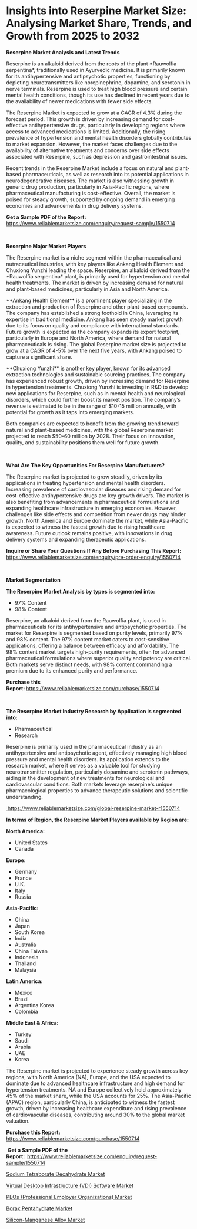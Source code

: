 <p><h1>Insights into Reserpine Market Size: Analysing Market Share, Trends, and Growth from 2025 to 2032</h1></p><p><strong>Reserpine Market Analysis and Latest Trends</strong></p>
<p><p>Reserpine is an alkaloid derived from the roots of the plant *Rauwolfia serpentina*, traditionally used in Ayurvedic medicine. It is primarily known for its antihypertensive and antipsychotic properties, functioning by depleting neurotransmitters like norepinephrine, dopamine, and serotonin in nerve terminals. Reserpine is used to treat high blood pressure and certain mental health conditions, though its use has declined in recent years due to the availability of newer medications with fewer side effects.</p><p>The Reserpine Market is expected to grow at a CAGR of 4.3% during the forecast period. This growth is driven by increasing demand for cost-effective antihypertensive drugs, particularly in developing regions where access to advanced medications is limited. Additionally, the rising prevalence of hypertension and mental health disorders globally contributes to market expansion. However, the market faces challenges due to the availability of alternative treatments and concerns over side effects associated with Reserpine, such as depression and gastrointestinal issues.</p><p>Recent trends in the Reserpine Market include a focus on natural and plant-based pharmaceuticals, as well as research into its potential applications in neurodegenerative diseases. The market is also witnessing growth in generic drug production, particularly in Asia-Pacific regions, where pharmaceutical manufacturing is cost-effective. Overall, the market is poised for steady growth, supported by ongoing demand in emerging economies and advancements in drug delivery systems.</p></p>
<p><strong>Get a Sample PDF of the Report:&nbsp;</strong> <a href="https://www.reliablemarketsize.com/enquiry/request-sample/1550714?utm_campaign=1833&utm_medium=2&utm_source=Github&utm_content=ia&utm_term=25012025&utm_id=reserpine">https://www.reliablemarketsize.com/enquiry/request-sample/1550714</a></p>
<p>&nbsp;</p>
<p><strong>Reserpine Major Market Players</strong></p>
<p><p>The Reserpine market is a niche segment within the pharmaceutical and nutraceutical industries, with key players like Ankang Health Element and Chuxiong Yunzhi leading the space. Reserpine, an alkaloid derived from the *Rauwolfia serpentina* plant, is primarily used for hypertension and mental health treatments. The market is driven by increasing demand for natural and plant-based medicines, particularly in Asia and North America.</p><p>**Ankang Health Element** is a prominent player specializing in the extraction and production of Reserpine and other plant-based compounds. The company has established a strong foothold in China, leveraging its expertise in traditional medicine. Ankang has seen steady market growth due to its focus on quality and compliance with international standards. Future growth is expected as the company expands its export footprint, particularly in Europe and North America, where demand for natural pharmaceuticals is rising. The global Reserpine market size is projected to grow at a CAGR of 4-5% over the next five years, with Ankang poised to capture a significant share.</p><p>**Chuxiong Yunzhi** is another key player, known for its advanced extraction technologies and sustainable sourcing practices. The company has experienced robust growth, driven by increasing demand for Reserpine in hypertension treatments. Chuxiong Yunzhi is investing in R&D to develop new applications for Reserpine, such as in mental health and neurological disorders, which could further boost its market position. The company’s revenue is estimated to be in the range of $10-15 million annually, with potential for growth as it taps into emerging markets.</p><p>Both companies are expected to benefit from the growing trend toward natural and plant-based medicines, with the global Reserpine market projected to reach $50-60 million by 2028. Their focus on innovation, quality, and sustainability positions them well for future growth.</p></p>
<p>&nbsp;</p>
<p><strong>What Are The Key Opportunities For Reserpine Manufacturers?</strong></p>
<p><p>The Reserpine market is projected to grow steadily, driven by its applications in treating hypertension and mental health disorders. Increasing prevalence of cardiovascular diseases and rising demand for cost-effective antihypertensive drugs are key growth drivers. The market is also benefiting from advancements in pharmaceutical formulations and expanding healthcare infrastructure in emerging economies. However, challenges like side effects and competition from newer drugs may hinder growth. North America and Europe dominate the market, while Asia-Pacific is expected to witness the fastest growth due to rising healthcare awareness. Future outlook remains positive, with innovations in drug delivery systems and expanding therapeutic applications.</p></p>
<p><strong>Inquire or Share Your Questions If Any Before Purchasing This Report:</strong> <a href="https://www.reliablemarketsize.com/enquiry/pre-order-enquiry/1550714?utm_campaign=1833&utm_medium=2&utm_source=Github&utm_content=ia&utm_term=25012025&utm_id=reserpine">https://www.reliablemarketsize.com/enquiry/pre-order-enquiry/1550714</a></p>
<p>&nbsp;</p>
<p><strong>Market Segmentation</strong></p>
<p><strong>The Reserpine Market Analysis by types is segmented into:</strong></p>
<p><ul><li>97% Content</li><li>98% Content</li></ul></p>
<p><p>Reserpine, an alkaloid derived from the Rauwolfia plant, is used in pharmaceuticals for its antihypertensive and antipsychotic properties. The market for Reserpine is segmented based on purity levels, primarily 97% and 98% content. The 97% content market caters to cost-sensitive applications, offering a balance between efficacy and affordability. The 98% content market targets high-purity requirements, often for advanced pharmaceutical formulations where superior quality and potency are critical. Both markets serve distinct needs, with 98% content commanding a premium due to its enhanced purity and performance.</p></p>
<p><strong>Purchase this Report:&nbsp;</strong><a href="https://www.reliablemarketsize.com/purchase/1550714?utm_campaign=1833&utm_medium=2&utm_source=Github&utm_content=ia&utm_term=25012025&utm_id=reserpine">https://www.reliablemarketsize.com/purchase/1550714</a></p>
<p>&nbsp;</p>
<p><strong>The Reserpine Market Industry Research by Application is segmented into:</strong></p>
<p><ul><li>Pharmaceutical</li><li>Research</li></ul></p>
<p><p>Reserpine is primarily used in the pharmaceutical industry as an antihypertensive and antipsychotic agent, effectively managing high blood pressure and mental health disorders. Its application extends to the research market, where it serves as a valuable tool for studying neurotransmitter regulation, particularly dopamine and serotonin pathways, aiding in the development of new treatments for neurological and cardiovascular conditions. Both markets leverage reserpine's unique pharmacological properties to advance therapeutic solutions and scientific understanding.</p></p>
<p><a href="https://www.reliablemarketsize.com/global-reserpine-market-r1550714?utm_campaign=1833&utm_medium=2&utm_source=Github&utm_content=ia&utm_term=25012025&utm_id=reserpine">&nbsp;https://www.reliablemarketsize.com/global-reserpine-market-r1550714</a></p>
<p><strong>In terms of Region, the Reserpine Market Players available by Region are:</strong></p>
<p>
    <p> <strong> North America: </strong>
        <ul>
            <li>United States</li>
            <li>Canada</li>
        </ul>
        </p> 
    <p> <strong> Europe: </strong>
        <ul>
            <li>Germany</li>
            <li>France</li>
            <li>U.K.</li>
            <li>Italy</li>
            <li>Russia</li>
        </ul>
        </p> 
    <p> <strong> Asia-Pacific: </strong>
        <ul>
            <li>China</li>
            <li>Japan</li>
            <li>South Korea</li>
            <li>India</li>
            <li>Australia</li>
            <li>China Taiwan</li>
            <li>Indonesia</li>
            <li>Thailand</li>
            <li>Malaysia</li>
        </ul>
        </p> 
    <p> <strong> Latin America: </strong>
        <ul>
            <li>Mexico</li>
            <li>Brazil</li>
            <li>Argentina Korea</li>
            <li>Colombia</li>
        </ul>
        </p> 
    <p> <strong> Middle East & Africa: </strong>
        <ul>
            <li>Turkey</li>
            <li>Saudi</li>
            <li>Arabia</li>
            <li>UAE</li>
            <li>Korea</li>
        </ul>
    </p>
    </p>
<p><p>The Reserpine market is projected to experience steady growth across key regions, with North America (NA), Europe, and the USA expected to dominate due to advanced healthcare infrastructure and high demand for hypertension treatments. NA and Europe collectively hold approximately 45% of the market share, while the USA accounts for 25%. The Asia-Pacific (APAC) region, particularly China, is anticipated to witness the fastest growth, driven by increasing healthcare expenditure and rising prevalence of cardiovascular diseases, contributing around 30% to the global market valuation.</p></p>
<p><strong>Purchase this Report: </strong><a href="https://www.reliablemarketsize.com/purchase/1550714?utm_campaign=1833&utm_medium=2&utm_source=Github&utm_content=ia&utm_term=25012025&utm_id=reserpine">https://www.reliablemarketsize.com/purchase/1550714</a></p>
<p>&nbsp;<strong>Get a Sample PDF of the Report:&nbsp;&nbsp;</strong><a href="https://www.reliablemarketsize.com/enquiry/request-sample/1550714?utm_campaign=1833&utm_medium=2&utm_source=Github&utm_content=ia&utm_term=25012025&utm_id=reserpine">https://www.reliablemarketsize.com/enquiry/request-sample/1550714</a></p>
<p><strong></strong></p>
<p><p><a href="https://github.com/mriwacraane/Market-Research-Report-List-1/blob/main/sodium-tetraborate-decahydrate-market.md?utm_campaign=1833&utm_medium=2&utm_source=Github&utm_content=ia&utm_term=25012025&utm_id=reserpine">Sodium Tetraborate Decahydrate Market</a></p><p><a href="https://www.linkedin.com/pulse/whats-driving-virtual-desktop-infrastructure-vdi-software-bajse?utm_campaign=1833&utm_medium=2&utm_source=Github&utm_content=ia&utm_term=25012025&utm_id=reserpine">Virtual Desktop Infrastructure (VDI) Software Market</a></p><p><a href="https://www.linkedin.com/pulse/navigating-peos-professional-employer-organizations-market-8hsye?utm_campaign=1833&utm_medium=2&utm_source=Github&utm_content=ia&utm_term=25012025&utm_id=reserpine">PEOs (Professional Employer Organizations) Market</a></p><p><a href="https://github.com/hunanuzmez/Market-Research-Report-List-1/blob/main/borax-pentahydrate-market.md?utm_campaign=1833&utm_medium=2&utm_source=Github&utm_content=ia&utm_term=25012025&utm_id=reserpine">Borax Pentahydrate Market</a></p><p><a href="https://www.linkedin.com/pulse/silicon-manganese-alloy-market-size-growth-drivers-global-revenue-3hbee?utm_campaign=1833&utm_medium=2&utm_source=Github&utm_content=ia&utm_term=25012025&utm_id=reserpine">Silicon-Manganese Alloy Market</a></p></p>